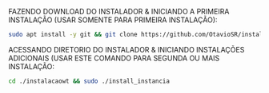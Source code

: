 FAZENDO DOWNLOAD DO INSTALADOR & INICIANDO A PRIMEIRA INSTALAÇÃO (USAR SOMENTE PARA PRIMEIRA INSTALAÇÃO):

```bash
sudo apt install -y git && git clone https://github.com/OtavioSR/instalacaowt.git && sudo chmod -R 777 instalacaowt && cd instalacaowt && sudo ./install_primaria
```

ACESSANDO DIRETORIO DO INSTALADOR & INICIANDO INSTALAÇÕES ADICIONAIS (USAR ESTE COMANDO PARA SEGUNDA OU MAIS INSTALAÇÃO:
```bash
cd ./instalacaowt && sudo ./install_instancia
```

